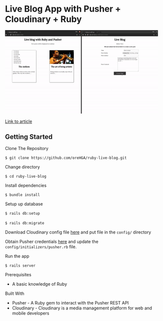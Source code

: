 # Live Blog App with Pusher + Cloudinary + Ruby

![Demo](./demo.gif)

[Link to article](https://pusher.com/tutorials/live-blog-ruby-rails)

## Getting Started
Clone The Repository
```
$ git clone https://github.com/oreHGA/ruby-live-blog.git
```

Change directory
```
$ cd ruby-live-blog
```

Install dependencies
```
$ bundle install
```

Setup up database
```
$ rails db:setup

$ rails db:migrate
```

Download Cloudinary config file [here](https://cloudinary.com/console/cloudinary.yml) and put file in the `config/` directory

Obtain Pusher credentials [here](https://dashboard.pusher.com/) and update the `config/initializers/pusher.rb` file.

Run the app
```
$ rails server
```

Prerequisites
- A basic knowledge of Ruby

Built With
- Pusher - A Ruby gem to interact with the Pusher REST API
- Cloudinary - Cloudinary is a media management platform for web and mobile developers
